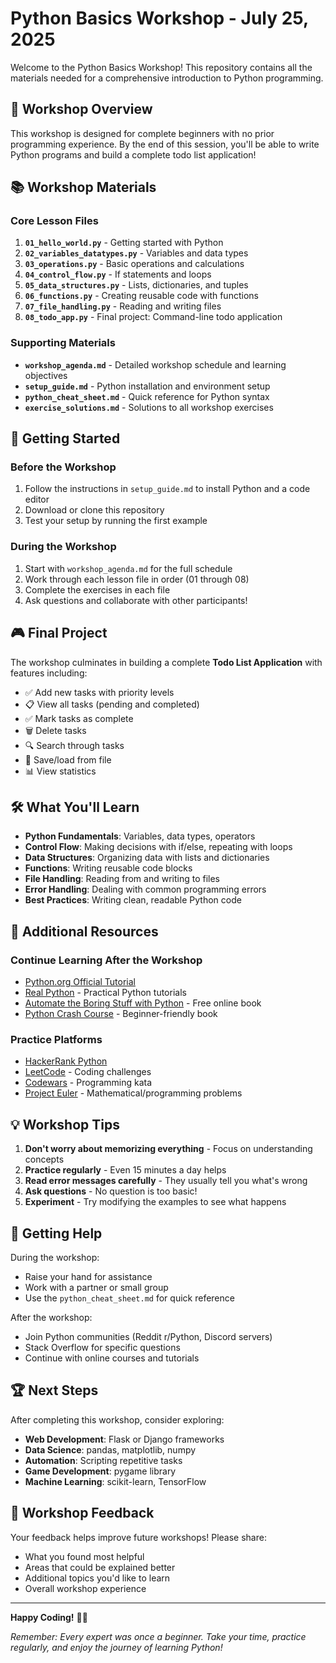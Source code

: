 # Python Basics Workshop - July 25, 2025

Welcome to the Python Basics Workshop! This repository contains all the materials needed for a comprehensive introduction to Python programming.

## 🎯 Workshop Overview

This workshop is designed for complete beginners with no prior programming experience. By the end of this session, you'll be able to write Python programs and build a complete todo list application!

## 📚 Workshop Materials

### Core Lesson Files
1. **`01_hello_world.py`** - Getting started with Python
2. **`02_variables_datatypes.py`** - Variables and data types
3. **`03_operations.py`** - Basic operations and calculations
4. **`04_control_flow.py`** - If statements and loops
5. **`05_data_structures.py`** - Lists, dictionaries, and tuples
6. **`06_functions.py`** - Creating reusable code with functions
7. **`07_file_handling.py`** - Reading and writing files
8. **`08_todo_app.py`** - Final project: Command-line todo application

### Supporting Materials
- **`workshop_agenda.md`** - Detailed workshop schedule and learning objectives
- **`setup_guide.md`** - Python installation and environment setup
- **`python_cheat_sheet.md`** - Quick reference for Python syntax
- **`exercise_solutions.md`** - Solutions to all workshop exercises

## 🚀 Getting Started

### Before the Workshop
1. Follow the instructions in `setup_guide.md` to install Python and a code editor
2. Download or clone this repository
3. Test your setup by running the first example

### During the Workshop
1. Start with `workshop_agenda.md` for the full schedule
2. Work through each lesson file in order (01 through 08)
3. Complete the exercises in each file
4. Ask questions and collaborate with other participants!

## 🎮 Final Project

The workshop culminates in building a complete **Todo List Application** with features including:
- ✅ Add new tasks with priority levels
- 📋 View all tasks (pending and completed)
- ✅ Mark tasks as complete
- 🗑️ Delete tasks
- 🔍 Search through tasks
- 💾 Save/load from file
- 📊 View statistics

## 🛠️ What You'll Learn

- **Python Fundamentals**: Variables, data types, operators
- **Control Flow**: Making decisions with if/else, repeating with loops
- **Data Structures**: Organizing data with lists and dictionaries
- **Functions**: Writing reusable code blocks
- **File Handling**: Reading from and writing to files
- **Error Handling**: Dealing with common programming errors
- **Best Practices**: Writing clean, readable Python code

## 📖 Additional Resources

### Continue Learning After the Workshop
- [Python.org Official Tutorial](https://docs.python.org/3/tutorial/)
- [Real Python](https://realpython.com/) - Practical Python tutorials
- [Automate the Boring Stuff with Python](https://automatetheboringstuff.com/) - Free online book
- [Python Crash Course](https://nostarch.com/pythoncrashcourse2e) - Beginner-friendly book

### Practice Platforms
- [HackerRank Python](https://www.hackerrank.com/domains/python)
- [LeetCode](https://leetcode.com/) - Coding challenges
- [Codewars](https://www.codewars.com/) - Programming kata
- [Project Euler](https://projecteuler.net/) - Mathematical/programming problems

## 💡 Workshop Tips

1. **Don't worry about memorizing everything** - Focus on understanding concepts
2. **Practice regularly** - Even 15 minutes a day helps
3. **Read error messages carefully** - They usually tell you what's wrong
4. **Ask questions** - No question is too basic!
5. **Experiment** - Try modifying the examples to see what happens

## 🤝 Getting Help

During the workshop:
- Raise your hand for assistance
- Work with a partner or small group
- Use the `python_cheat_sheet.md` for quick reference

After the workshop:
- Join Python communities (Reddit r/Python, Discord servers)
- Stack Overflow for specific questions
- Continue with online courses and tutorials

## 🏆 Next Steps

After completing this workshop, consider exploring:
- **Web Development**: Flask or Django frameworks
- **Data Science**: pandas, matplotlib, numpy
- **Automation**: Scripting repetitive tasks
- **Game Development**: pygame library
- **Machine Learning**: scikit-learn, TensorFlow

## 📝 Workshop Feedback

Your feedback helps improve future workshops! Please share:
- What you found most helpful
- Areas that could be explained better
- Additional topics you'd like to learn
- Overall workshop experience

---

**Happy Coding!** 🐍✨

*Remember: Every expert was once a beginner. Take your time, practice regularly, and enjoy the journey of learning Python!*